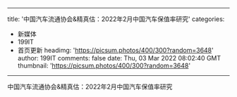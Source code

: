 
---
title: '中国汽车流通协会&精真估：2022年2月中国汽车保值率研究'
categories: 
 - 新媒体
 - 199IT
 - 首页更新
headimg: 'https://picsum.photos/400/300?random=3648'
author: 199IT
comments: false
date: Thu, 03 Mar 2022 08:02:40 GMT
thumbnail: 'https://picsum.photos/400/300?random=3648'
---

<div>   
中国汽车流通协会&精真估：2022年2月中国汽车保值率研究  
</div>
            